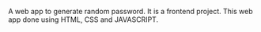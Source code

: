 A web app to generate random password. It is a frontend project. This web app done using HTML, CSS and JAVASCRIPT.